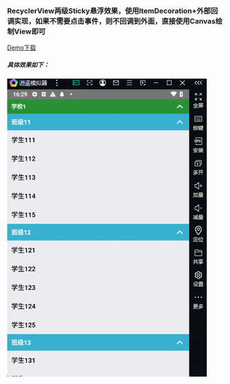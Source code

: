 ### RecyclerView两级Sticky悬浮效果，使用ItemDecoration+外部回调实现，如果不需要点击事件，则不回调到外面，直接使用Canvas绘制View即可
[Demo下载](https://github.com/Khaos116/TwoStickyHeader/blob/master/APK/Release/TwoStickyHeader_Release_1.0.0_20250530_1748.apk)
##### 具体效果如下：
![滑动效果](https://github.com/khaos116/TwoStickyHeader/blob/master/image/show_effect.gif)
